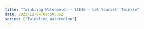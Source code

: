 ```yaml
---
title: "Twinkling Watermelon - S1E10 - Let Yourself Twinkle"
date: 2023-12-04T09:50:56Z
series: ["Twinkling Watermelon"]
---
```



<mux-player stream-type="on-demand"
  src="https://kp3d-my.sharepoint.com/personal/ryoo_kp3d_onmicrosoft_com/_layouts/15/download.aspx?share=Ee2RhICxnhhFssZ-kUHgqZAB0oXWmNkcXi400MsZAAfEzg" prefer-playback="mse" controls>
  </mux-player>
  
  
 <script src="https://cdn.jsdelivr.net/npm/@mux/mux-player"></script>
  
 <script type="application/ld+json">
 {
  "@context": "https://schema.org/",
  "@type": "VideoObject",
  "name": "Twinkling Watermelon - S1E10 - Let Yourself Twinkle",
  "contentUrl": "https://stream.mux.com/4oCzYZoZTT2ySQtBviGVP7AWRAg9NywlXxnvfYnjHno.m3u8",
  "thumbnailUrl": "https://www.themoviedb.org/t/p/original/vDJE7JPnPc6fJBMBXdSltYM6yL6.jpg?width=314&fit_mode=preserve&time=25",
  "uploadDate": "2023-12-04T09:50:56Z",
}

</script>